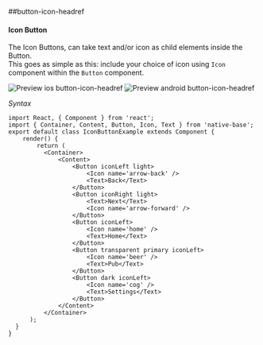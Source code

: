 ##button-icon-headref
#### Icon Button

The Icon Buttons, can take text and/or icon as child elements inside the Button.<br />
This goes as simple as this: include your choice of icon using <code>Icon</code> component within the <code>Button</code> component.<br />

![Preview ios button-icon-headref](https://github.com/GeekyAnts/NativeBase-KitchenSink/raw/master/screenshots/ios/iconButtons.png)
![Preview android button-icon-headref](https://github.com/GeekyAnts/NativeBase-KitchenSink/raw/master/screenshots/android/iconButtons.png)

*Syntax*

<pre class="line-numbers"><code class="language-jsx">import React, { Component } from 'react';
import { Container, Content, Button, Icon, Text } from 'native-base';
export default class IconButtonExample extends Component {
    render() {
        return (
          &lt;Container>
              &lt;Content>
                  &lt;Button iconLeft light>
                      &lt;Icon name='arrow-back' />
                      &lt;Text>Back&lt;/Text>
                  &lt;/Button>
                  &lt;Button iconRight light>
                      &lt;Text>Next&lt;/Text>
                      &lt;Icon name='arrow-forward' />
                  &lt;/Button>
                  &lt;Button iconLeft>
                      &lt;Icon name='home' />
                      &lt;Text>Home&lt;/Text>
                  &lt;/Button>
                  &lt;Button transparent primary iconLeft>
                      &lt;Icon name='beer' />
                      &lt;Text>Pub&lt;/Text>
                  &lt;/Button>
                  &lt;Button dark iconLeft>
                      &lt;Icon name='cog' />
                      &lt;Text>Settings&lt;/Text>
                  &lt;/Button>
              &lt;/Content>
          &lt;/Container>
      );
  }
}</code></pre><br />
